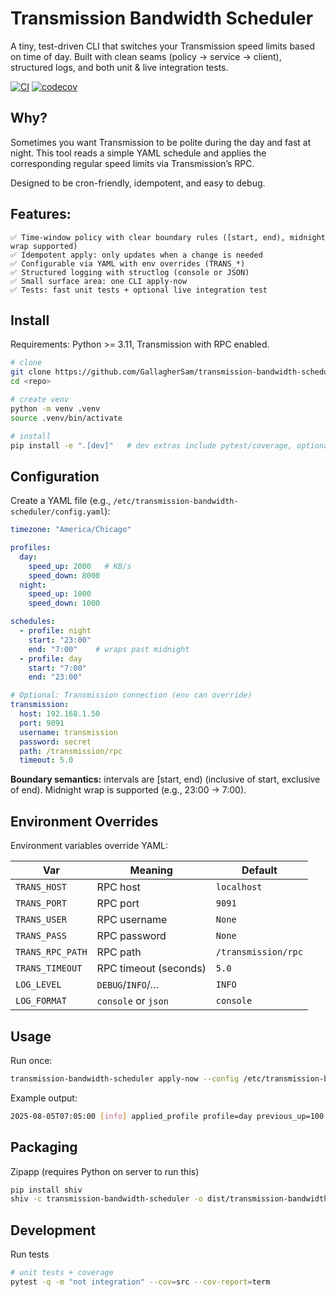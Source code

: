 # Transmission Bandwidth Scheduler

A tiny, test-driven CLI that switches your Transmission speed limits based on time of day.
Built with clean seams (policy → service → client), structured logs, and both unit & live integration tests.

[![CI](https://github.com/GallagherSam/transmission-bandwidth-scheduler/actions/workflows/ci.yml/badge.svg)](https://github.com/GallagherSam/transmission-bandwidth-scheduler/actions/workflows/ci.yml)
[![codecov](https://codecov.io/gh/GallagherSam/transmission-bandwidth-scheduler/branch/main/graph/badge.svg)](https://codecov.io/gh/GallagherSam/transmission-bandwidth-scheduler)

## Why?

Sometimes you want Transmission to be polite during the day and fast at night. This tool reads a simple YAML schedule and applies the corresponding regular speed limits via Transmission’s RPC.

Designed to be cron-friendly, idempotent, and easy to debug.

## Features:

    ✅ Time-window policy with clear boundary rules ([start, end), midnight wrap supported)
    ✅ Idempotent apply: only updates when a change is needed
    ✅ Configurable via YAML with env overrides (TRANS_*)
    ✅ Structured logging with structlog (console or JSON)
    ✅ Small surface area: one CLI apply-now
    ✅ Tests: fast unit tests + optional live integration test

## Install

Requirements: Python >= 3.11, Transmission with RPC enabled.

```bash
# clone
git clone https://github.com/GallagherSam/transmission-bandwidth-scheduler.git
cd <repo>

# create venv
python -m venv .venv
source .venv/bin/activate

# install
pip install -e ".[dev]"   # dev extras include pytest/coverage, optional
```

## Configuration

Create a YAML file (e.g., `/etc/transmission-bandwidth-scheduler/config.yaml`):

```yaml
timezone: "America/Chicago"

profiles:
  day:
    speed_up: 2000   # KB/s
    speed_down: 8000
  night:
    speed_up: 1000
    speed_down: 1000

schedules:
  - profile: night
    start: "23:00"
    end: "7:00"    # wraps past midnight
  - profile: day
    start: "7:00"
    end: "23:00"

# Optional: Transmission connection (env can override)
transmission:
  host: 192.168.1.50
  port: 9091
  username: transmission
  password: secret
  path: /transmission/rpc
  timeout: 5.0

```

**Boundary semantics:** intervals are [start, end) (inclusive of start, exclusive of end).
Midnight wrap is supported (e.g., 23:00 → 7:00).


## Environment Overrides

Environment variables override YAML:

| Var              | Meaning               | Default             |
| ---------------- | --------------------- | ------------------- |
| `TRANS_HOST`     | RPC host              | `localhost`         |
| `TRANS_PORT`     | RPC port              | `9091`              |
| `TRANS_USER`     | RPC username          | `None`              |
| `TRANS_PASS`     | RPC password          | `None`              |
| `TRANS_RPC_PATH` | RPC path              | `/transmission/rpc` |
| `TRANS_TIMEOUT`  | RPC timeout (seconds) | `5.0`               |
| `LOG_LEVEL`      | `DEBUG`/`INFO`/…      | `INFO`              |
| `LOG_FORMAT`     | `console` or `json`   | `console`           |

## Usage

Run once:

```bash
transmission-bandwidth-scheduler apply-now --config /etc/transmission-bandwidth-scheduler/config.yaml
```

Example output:

```bash
2025-08-05T07:05:00 [info] applied_profile profile=day previous_up=100 previous_down=100 target_up=2000 target_down=8000
```

## Packaging

Zipapp (requires Python on server to run this)

```bash
pip install shiv
shiv -c transmission-bandwidth-scheduler -o dist/transmission-bandwidth-scheduler.pyz .
```

## Development

Run tests

```bash
# unit tests + coverage
pytest -q -m "not integration" --cov=src --cov-report=term
```

